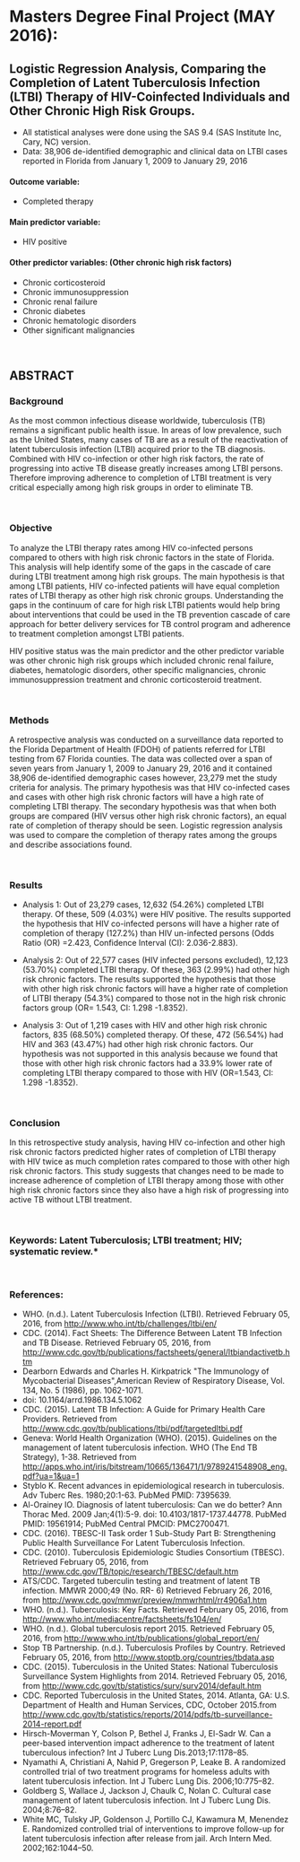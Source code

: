 # Masters Degree Final Project (MAY 2016): 
## Logistic Regression Analysis, Comparing the Completion of Latent Tuberculosis Infection (LTBI) Therapy of HIV-Coinfected Individuals and Other Chronic High Risk Groups.

- All statistical analyses were done using the SAS 9.4 (SAS Institute Inc, Cary, NC) version.
- Data: 38,906 de-identified demographic and clinical data on LTBI cases reported in Florida from January 1, 2009 to January 29, 2016 

#### Outcome variable: 
- Completed therapy 
#### Main predictor variable:
- HIV positive
#### Other predictor variables: (Other chronic high risk factors)
- Chronic corticosteroid
- Chronic immunosuppression
- Chronic renal failure
- Chronic diabetes
- Chronic hematologic disorders
- Other significant malignancies
<p>&nbsp;</p>

## ABSTRACT
<div class="alert alert-block alert-info" style="margin-top: 20px">

### **Background**
As the most common infectious disease worldwide, tuberculosis (TB) remains a significant public health issue. In areas of low prevalence, such as the United States, many cases of TB are as a result of the reactivation of latent tuberculosis infection (LTBI) acquired prior to the TB diagnosis. Combined with HIV co-infection or other high risk factors, the rate of progressing into active TB disease greatly increases among LTBI persons. Therefore improving adherence to completion of LTBI treatment is very critical especially among high risk groups in order to eliminate TB.
<p>&nbsp;</p>

### **Objective**
To analyze the LTBI therapy rates among HIV co-infected persons compared to others with high risk chronic factors in the state of Florida. This analysis will help identify some of the gaps in the cascade of care during LTBI treatment among high risk groups. The main hypothesis is that among LTBI patients, HIV co-infected patients will have equal completion rates of LTBI therapy as other high risk chronic groups. Understanding the gaps in the continuum of care for high risk LTBI patients would help bring about interventions that could be used in the TB prevention cascade of care approach for better delivery services for TB control program and adherence to treatment completion amongst LTBI patients.

</p> HIV positive status was the main predictor and the other predictor variable was other chronic high risk groups which included chronic renal failure, diabetes, hematologic disorders, other specific malignancies, chronic immunosuppression treatment and chronic corticosteroid treatment.
<p>&nbsp;</p>

### **Methods**
A retrospective analysis was conducted on a surveillance data reported to the Florida Department of Health (FDOH) of patients referred for LTBI testing from 67 Florida counties. The data was collected over a span of seven years from January 1, 2009 to January 29, 2016 and it contained 38,906 de-identified demographic cases however, 23,279 met the study criteria for analysis. The primary hypothesis was that HIV co-infected cases and cases with other high risk chronic factors will have a high rate of completing LTBI therapy. The secondary hypothesis was that when both groups are compared (HIV versus other high risk chronic factors), an equal rate of completion of therapy should be seen. Logistic regression analysis was used to compare the completion of therapy rates among the groups and describe associations found.
<p>&nbsp;</p>

### **Results**
* Analysis 1:
Out of 23,279 cases, 12,632 (54.26%) completed LTBI therapy. Of these, 509 (4.03%) were HIV positive. The results supported the hypothesis that HIV co-infected persons will have a higher rate of completion of therapy (127.2%) than HIV un-infected persons (Odds Ratio (OR) =2.423, Confidence Interval (CI): 2.036-2.883).


* Analysis 2:
Out of 22,577 cases (HIV infected persons excluded), 12,123 (53.70%) completed LTBI therapy. Of these, 363 (2.99%) had other high risk chronic factors. The results supported the hypothesis that those with other high risk chronic factors will have a higher rate of completion of LITBI therapy (54.3%) compared to those not in the high risk chronic factors group (OR= 1.543, CI: 1.298 -1.8352).


* Analysis 3:
Out of 1,219 cases with HIV and other high risk chronic factors, 835 (68.50%) completed therapy. Of these, 472 (56.54%) had HIV and 363 (43.47%) had other high risk chronic factors. Our hypothesis was not supported in this analysis because we found that those with other high risk chronic factors had a 33.9% lower rate of completing LTBI therapy compared to those with HIV (OR=1.543, CI: 1.298 -1.8352).
<p>&nbsp;</p>

### **Conclusion**
In this retrospective study analysis, having HIV co-infection and other high risk chronic factors predicted higher rates of completion of LTBI therapy with HIV twice as much completion rates compared to those with other high risk chronic factors. This study suggests that changes need to be made to increase adherence of completion of LTBI therapy among those with other high risk chronic factors since they also have a high risk of progressing into active TB without LTBI treatment.
<p>&nbsp;</p>

### **Keywords: Latent Tuberculosis; LTBI treatment; HIV; systematic review.***
<p>&nbsp;</p>

### References:
* WHO. (n.d.). Latent Tuberculosis Infection (LTBI). Retrieved February 05, 2016, from http://www.who.int/tb/challenges/ltbi/en/ 
*	CDC. (2014). Fact Sheets: The Difference Between Latent TB Infection and TB Disease. Retrieved February 05, 2016, from http://www.cdc.gov/tb/publications/factsheets/general/ltbiandactivetb.htm 
*	Dearborn Edwards and Charles H. Kirkpatrick "The Immunology of Mycobacterial Diseases",American Review of Respiratory Disease, Vol. 134, No. 5 (1986), pp. 1062-1071.
*	doi: 10.1164/arrd.1986.134.5.1062
*	CDC. (2015). Latent TB Infection: A Guide for Primary Health Care Providers. Retrieved from http://www.cdc.gov/tb/publications/ltbi/pdf/targetedltbi.pdf 
*	Geneva: World Health Organization (WHO). (2015). Guidelines on the management of latent tuberculosis infection. WHO (The End TB Strategy), 1-38. Retrieved from http://apps.who.int/iris/bitstream/10665/136471/1/9789241548908_eng.pdf?ua=1&ua=1
*	Styblo K. Recent advances in epidemiological research in tuberculosis. Adv Tuberc Res. 1980;20:1-63. PubMed PMID: 7395639.
*	Al-Orainey IO. Diagnosis of latent tuberculosis: Can we do better? Ann Thorac Med. 2009 Jan;4(1):5-9. doi: 10.4103/1817-1737.44778. PubMed PMID: 19561914; PubMed Central PMCID: PMC2700471.
*	CDC. (2016). TBESC-II Task order 1 Sub-Study Part B: Strengthening Public Health Surveillance For Latent Tuberculosis Infection.
*	CDC. (2010). Tuberculosis Epidemiologic Studies Consortium (TBESC). Retrieved February 05, 2016, from http://www.cdc.gov/TB/topic/research/TBESC/default.htm 
*	ATS/CDC. Targeted tuberculin testing and treatment of latent TB infection. MMWR 2000;49 (No. RR- 6) Retrieved February 26, 2016, from http://www.cdc.gov/mmwr/preview/mmwrhtml/rr4906a1.htm 
*	WHO. (n.d.). Tuberculosis: Key Facts. Retrieved February 05, 2016, from http://www.who.int/mediacentre/factsheets/fs104/en/ 
*	WHO. (n.d.). Global tuberculosis report 2015. Retrieved February 05, 2016, from http://www.who.int/tb/publications/global_report/en/ 
*	Stop TB Partnership. (n.d.). Tuberculosis Profiles by Country. Retrieved February 05, 2016, from http://www.stoptb.org/countries/tbdata.asp 
*	CDC. (2015). Tuberculosis in the United States: National Tuberculosis Surveillance System Highlights from 2014. Retrieved February 05, 2016, from http://www.cdc.gov/tb/statistics/surv/surv2014/default.htm 
*	CDC. Reported Tuberculosis in the United States, 2014. Atlanta, GA: U.S. Department of Health and Human Services, CDC, October 2015.from http://www.cdc.gov/tb/statistics/reports/2014/pdfs/tb-surveillance-2014-report.pdf
*	Hirsch-Moverman Y, Colson P, Bethel J, Franks J, El-Sadr W. Can a peer-based intervention impact adherence to the treatment of latent tuberculous infection? Int J Tuberc Lung Dis.2013;17:1178–85.
*	Nyamathi A, Christiani A, Nahid P, Gregerson P, Leake B. A randomized controlled trial of two treatment programs for homeless adults with latent tuberculosis infection. Int J Tuberc Lung Dis. 2006;10:775–82. 
*	Goldberg S, Wallace J, Jackson J, Chaulk C, Nolan C. Cultural case management of latent tuberculosis infection. Int J Tuberc Lung Dis. 2004;8:76–82.
*	White MC, Tulsky JP, Goldenson J, Portillo CJ, Kawamura M, Menendez E. Randomized controlled trial of interventions to improve follow-up for latent tuberculosis infection after release from jail. Arch Intern Med. 2002;162:1044–50.

